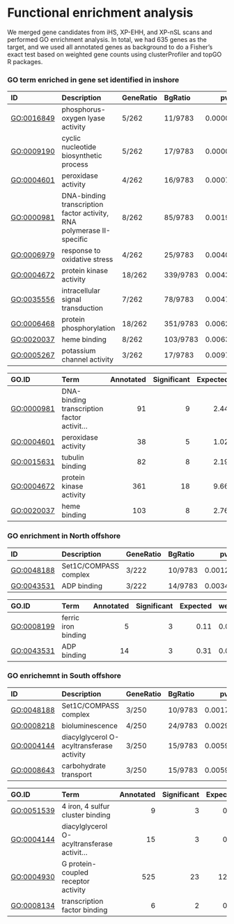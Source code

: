 Functional enrichment analysis
================

We merged gene candidates from iHS, XP-EHH, and XP-nSL scans and
performed GO enrichment analysis. In total, we had 635 genes as the
target, and we used all annotated genes as background to do a Fisher’s
exact test based on weighted gene counts using clusterProfiler and topGO
R packages.

### GO term enriched in gene set identified in inshore

| ID           | Description                                                           | GeneRatio | BgRatio  |    pvalue |  p.adjust |    qvalue | geneID                                                                                                                                                                                                                                                                                                      | Count |
|:-------------|:----------------------------------------------------------------------|:----------|:---------|----------:|----------:|----------:|:------------------------------------------------------------------------------------------------------------------------------------------------------------------------------------------------------------------------------------------------------------------------------------------------------------|------:|
| <GO:0016849> | phosphorus-oxygen lyase activity                                      | 5/262     | 11/9783  | 0.0000054 | 0.0000054 | 0.0006783 | adig\_s0046.g155/adig\_s0046.g156/adig\_s0046.g158/adig\_s0046.g157/adig\_s0046.g154                                                                                                                                                                                                                        |     5 |
| <GO:0009190> | cyclic nucleotide biosynthetic process                                | 5/262     | 17/9783  | 0.0000630 | 0.0000630 | 0.0039796 | adig\_s0046.g155/adig\_s0046.g156/adig\_s0046.g158/adig\_s0046.g157/adig\_s0046.g154                                                                                                                                                                                                                        |     5 |
| <GO:0004601> | peroxidase activity                                                   | 4/262     | 16/9783  | 0.0007096 | 0.0007096 | 0.0298771 | adig\_s0150.g23/adig\_s0150.g25/adig\_s0150.g21/adig\_s0150.g24                                                                                                                                                                                                                                             |     4 |
| <GO:0000981> | DNA-binding transcription factor activity, RNA polymerase II-specific | 8/262     | 85/9783  | 0.0019278 | 0.0019278 | 0.0608780 | adig\_s0073.g154/adig\_s0073.g155/adig\_s0069.g184/adig\_s0069.g187/adig\_s0069.g188/adig\_s0069.g189/adig\_s0069.g190/adig\_s0025.g59                                                                                                                                                                      |     8 |
| <GO:0006979> | response to oxidative stress                                          | 4/262     | 25/9783  | 0.0040812 | 0.0040812 | 0.0861152 | adig\_s0150.g23/adig\_s0150.g25/adig\_s0150.g21/adig\_s0150.g24                                                                                                                                                                                                                                             |     4 |
| <GO:0004672> | protein kinase activity                                               | 18/262    | 339/9783 | 0.0043981 | 0.0043981 | 0.0861152 | adig\_s0041.g89/adig\_s0102.g100/adig\_s0145.g118/adig\_s0198.g9/adig\_s0198.g10/adig\_s0005.g227/adig\_s0005.g226/adig\_s0005.g339/adig\_s0005.g352/adig\_s0005.g354/adig\_s0003.g49/adig\_s0046.g155/adig\_s0046.g156/adig\_s0046.g158/adig\_s0046.g157/adig\_s0046.g154/adig\_s0002.g298/adig\_s0045.g21 |    18 |
| <GO:0035556> | intracellular signal transduction                                     | 7/262     | 78/9783  | 0.0047722 | 0.0047722 | 0.0861152 | adig\_s0046.g155/adig\_s0046.g156/adig\_s0046.g158/adig\_s0046.g157/adig\_s0046.g154/adig\_s0002.g563/adig\_s0045.g21                                                                                                                                                                                       |     7 |
| <GO:0006468> | protein phosphorylation                                               | 18/262    | 351/9783 | 0.0062774 | 0.0062774 | 0.0886222 | adig\_s0041.g89/adig\_s0102.g100/adig\_s0145.g118/adig\_s0198.g9/adig\_s0198.g10/adig\_s0005.g227/adig\_s0005.g226/adig\_s0005.g339/adig\_s0005.g352/adig\_s0005.g354/adig\_s0003.g49/adig\_s0046.g155/adig\_s0046.g156/adig\_s0046.g158/adig\_s0046.g157/adig\_s0046.g154/adig\_s0002.g298/adig\_s0045.g21 |    18 |
| <GO:0020037> | heme binding                                                          | 8/262     | 103/9783 | 0.0063143 | 0.0063143 | 0.0886222 | adig\_s0150.g23/adig\_s0150.g25/adig\_s0150.g21/adig\_s0150.g24/adig\_s0062.g70/adig\_s0114.g7/adig\_s0032.g129/adig\_s0046.g22                                                                                                                                                                             |     8 |
| <GO:0005267> | potassium channel activity                                            | 3/262     | 17/9783  | 0.0097769 | 0.0097769 | 0.1234974 | adig\_s0078.g99/adig\_s0069.g172/adig\_s0069.g173                                                                                                                                                                                                                                                           |     3 |

| GO.ID        | Term                                      | Annotated | Significant | Expected | weight01\_Fisher |
|:-------------|:------------------------------------------|----------:|------------:|---------:|:-----------------|
| <GO:0000981> | DNA-binding transcription factor activit… |        91 |           9 |     2.44 | 0.0007           |
| <GO:0004601> | peroxidase activity                       |        38 |           5 |     1.02 | 0.0017           |
| <GO:0015631> | tubulin binding                           |        82 |           8 |     2.19 | 0.0019           |
| <GO:0004672> | protein kinase activity                   |       361 |          18 |     9.66 | 0.0038           |
| <GO:0020037> | heme binding                              |       103 |           8 |     2.76 | 0.0062           |

### GO enrichment in North offshore

| ID           | Description           | GeneRatio | BgRatio |    pvalue |  p.adjust |    qvalue | geneID                                            | Count |
|:-------------|:----------------------|:----------|:--------|----------:|----------:|----------:|:--------------------------------------------------|------:|
| <GO:0048188> | Set1C/COMPASS complex | 3/222     | 10/9783 | 0.0012295 | 0.0012295 | 0.1320137 | adig\_s0182.g22/adig\_s0005.g296/adig\_s0005.g299 |     3 |
| <GO:0043531> | ADP binding           | 3/222     | 14/9783 | 0.0034875 | 0.0034875 | 0.1872223 | adig\_s0011.g91/adig\_s0081.g121/adig\_s0081.g124 |     3 |

| GO.ID        | Term                | Annotated | Significant | Expected | weight01\_Fisher |
|:-------------|:--------------------|----------:|------------:|---------:|:-----------------|
| <GO:0008199> | ferric iron binding |         5 |           3 |     0.11 | 0.0001           |
| <GO:0043531> | ADP binding         |        14 |           3 |     0.31 | 0.0032           |

### GO enrichemnt in South offshore

| ID           | Description                               | GeneRatio | BgRatio |    pvalue |  p.adjust |    qvalue | geneID                                                              | Count |
|:-------------|:------------------------------------------|:----------|:--------|----------:|----------:|----------:|:--------------------------------------------------------------------|------:|
| <GO:0048188> | Set1C/COMPASS complex                     | 3/250     | 10/9783 | 0.0017321 | 0.0017321 | 0.1727308 | adig\_s0182.g22/adig\_s0005.g296/adig\_s0005.g299                   |     3 |
| <GO:0008218> | bioluminescence                           | 4/250     | 24/9783 | 0.0029567 | 0.0029567 | 0.1727308 | adig\_s0031.g214/adig\_s0031.g215/adig\_s0031.g217/adig\_s0031.g218 |     4 |
| <GO:0004144> | diacylglycerol O-acyltransferase activity | 3/250     | 15/9783 | 0.0059750 | 0.0059750 | 0.1745319 | adig\_s0099.g33/adig\_s0012.g247/adig\_s0012.g248                   |     3 |
| <GO:0008643> | carbohydrate transport                    | 3/250     | 15/9783 | 0.0059750 | 0.0059750 | 0.1745319 | adig\_s0133.g30/adig\_s0133.g31/adig\_s0133.g32                     |     3 |

| GO.ID        | Term                                      | Annotated | Significant | Expected | weight01\_Fisher |
|:-------------|:------------------------------------------|----------:|------------:|---------:|:-----------------|
| <GO:0051539> | 4 iron, 4 sulfur cluster binding          |         9 |           3 |     0.22 | 0.0011           |
| <GO:0004144> | diacylglycerol O-acyltransferase activit… |        15 |           3 |     0.37 | 0.0054           |
| <GO:0004930> | G protein-coupled receptor activity       |       525 |          23 |    12.95 | 0.0061           |
| <GO:0008134> | transcription factor binding              |         6 |           2 |     0.15 | 0.0085           |

